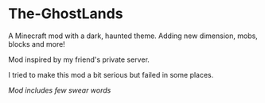 # The-GhostLands
A Minecraft mod with a dark, haunted theme. Adding new dimension, mobs, blocks and more!

Mod inspired by my friend's private server.

I tried to make this mod a bit serious but failed in some places.

*Mod includes few swear words*
